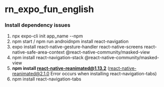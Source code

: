 # rn_expo_fun_english

### Install dependency issues

1. npx expo-cli init app_name --npm
2. npm start / npm run androidnpm install react-navigation
3. expo install react-native-gesture-handler react-native-screens react-native-safe-area-context @react-native-community/masked-view
4. npm install react-navigation-stack @react-native-community/masked-view
5. **npm install react-native-reanimated@1.13.2**    (react-native-reanimated@2.1.0 Error occurs when installing react-navigation-tabs)
6. npm install react-navigation-tabs
